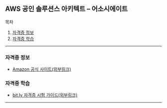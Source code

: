 ## AWS 공인 솔루션스 아키텍트 – 어소시에이트

목차

1. [자격증 정보](#자격증-정보)
1. [자격증 학습](#자격증-학습)

* * *

### 자격증 정보

- [Amazon 공식 사이트(외부링크)](https://aws.amazon.com/ko/certification/certified-solutions-architect-associate/)

### 자격증 학습

- [bit.ly 자격증 시험 가이드(외부링크)](http://bit.ly/sacertguide)

* * *
